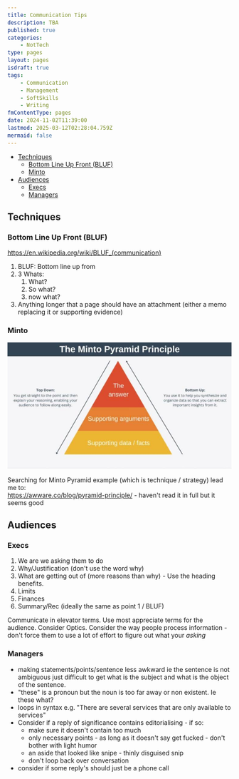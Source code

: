 ```yaml
---
title: Communication Tips
description: TBA
published: true
categories:
    - NotTech
type: pages
layout: pages
isdraft: true
tags:
    - Communication
    - Management
    - SoftSkills
    - Writing
fmContentType: pages
date: 2024-11-02T11:39:00
lastmod: 2025-03-12T02:28:04.759Z
mermaid: false
---
```


<!--- cSpell:ignore Minto --->

<!--- cSpell:disable --->
* [Techniques](#techniques)
  * [Bottom Line Up Front (BLUF)](#bottom-line-up-front-bluf)
  * [Minto](#minto)
* [Audiences](#audiences)
  * [Execs](#execs)
  * [Managers](#managers)
<!--- cSpell:enable --->

## Techniques

### Bottom Line Up Front (BLUF)

<https://en.wikipedia.org/wiki/BLUF_(communication)>

1. BLUF: Bottom line up from
2. 3 Whats:
   1. What?
   2. So what?
   3. now what?
3. Anything longer that a page should have an attachment (either a memo replacing it or supporting evidence)

### Minto

![Minto Pyramid](/assets/images/minto-pyramid.jpg)

Searching for Minto Pyramid example (which is technique / strategy) lead me to:\
<https://awware.co/blog/pyramid-principle/> - haven't read it in full but it seems good

## Audiences

### Execs

1. We are we asking them to do
2. Why/Justification (don't use the word why)
3. What are getting out of (more reasons than why) - Use the heading benefits.
4. Limits
5. Finances
6. Summary/Rec (ideally the same as point 1 / BLUF)

Communicate in elevator terms.
Use most appreciate terms for the audience.
Consider Optics.
Consider the way people process information - don't force them to use a lot of effort to figure out what your *asking*

### Managers

* making statements/points/sentence less awkward ie the sentence is not ambiguous just difficult to get what is the subject and what is the object of the sentence.
* "these" is a pronoun but the noun is too far away or non existent.  Ie these what?
* loops in syntax e.g. "There are several services that are only available to services"
* Consider if a reply of significance contains editorialising - if so:
  * make sure it doesn't contain too much
  * only necessary points - as long as it doesn't say get fucked - don't bother with light humor
  * an aside that looked like snipe - thinly disguised snip
  * don't loop back over conversation
* consider if some reply's should just be a phone call
